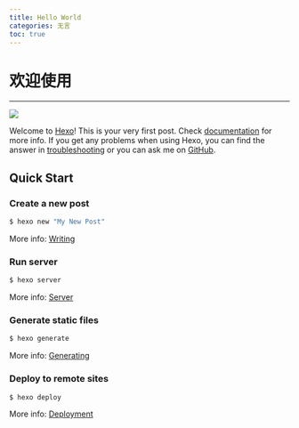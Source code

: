 ```yaml
---
title: Hello World
categories: 无言
toc: true
---
```

# 欢迎使用
------
![](/images/perBg.png)

<div class="aplayer"
	data-name="芦苇荡"
	data-artist="群星"
	data-url="https://resource-1256567675.cos.ap-beijing.myqcloud.com/%E7%BE%A4%E6%98%9F%20-%20%E8%8A%A6%E8%8B%87%E8%8D%A1.mp3"
	data-cover="https://resource-1256567675.cos.ap-beijing.myqcloud.com/%E8%8A%A6%E8%8B%87%E8%8D%A1.jpg">
</div>

Welcome to [Hexo](https://hexo.io/)! This is your very first post. Check [documentation](https://hexo.io/docs/) for more info. If you get any problems when using Hexo, you can find the answer in [troubleshooting](https://hexo.io/docs/troubleshooting.html) or you can ask me on [GitHub](https://github.com/hexojs/hexo/issues).

## Quick Start

### Create a new post

``` bash
$ hexo new "My New Post"
```

More info: [Writing](https://hexo.io/docs/writing.html)

### Run server

``` bash
$ hexo server
```

More info: [Server](https://hexo.io/docs/server.html)

### Generate static files

``` bash
$ hexo generate
```

More info: [Generating](https://hexo.io/docs/generating.html)

### Deploy to remote sites

``` bash
$ hexo deploy
```

More info: [Deployment](https://hexo.io/docs/deployment.html)
